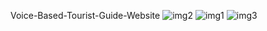 Voice-Based-Tourist-Guide-Website
![img2](https://user-images.githubusercontent.com/71812181/178141798-73d0aa50-922b-4796-9e97-e7b58a0424ba.jpg)
![img1](https://user-images.githubusercontent.com/71812181/178141794-73bb4365-ef4f-42b2-aea9-26f8c6bd1535.jpg)
![img3](https://user-images.githubusercontent.com/71812181/178141801-231f9839-25ed-4101-9263-360efacc5aa3.jpg)
